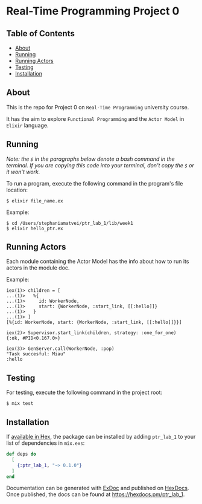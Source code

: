 # Real-Time Programming Project 0

## Table of Contents
- [About](#about)
- [Running](#running)
- [Running Actors](#running-actors)
- [Testing](#testing)
- [Installation](#installation)

## About
This is the repo for Project 0 on `Real-Time Programming` university course. <br>

It has the aim to explore `Functional Programming` and the `Actor Model` in `Elixir` language.

## Running
*Note: the `$` in the paragraphs below denote a bash command in the terminal. If you are copying this code into your terminal, don’t copy the `$` or it won’t work.*

To run a program, execute the following command in the program's file location:
```
$ elixir file_name.ex
```
Example:
```
$ cd /Users/stephaniamatvei/ptr_lab_1/lib/week1
$ elixir hello_ptr.ex
```

## Running Actors
Each module containing the Actor Model has the info about how to run its actors in the module doc.

Example:

```
iex(1)> children = [
...(1)>   %{
...(1)>     id: WorkerNode,
...(1)>     start: {WorkerNode, :start_link, [[:hello]]}
...(1)>   }
...(1)> ]
[%{id: WorkerNode, start: {WorkerNode, :start_link, [[:hello]]}}]

iex(2)> Supervisor.start_link(children, strategy: :one_for_one)
{:ok, #PID<0.167.0>}

iex(3)> GenServer.call(WorkerNode, :pop)
"Task succesful: Miau"
:hello
```

## Testing
For testing, execute the following command in the project root:
```
$ mix test
```

## Installation

If [available in Hex](https://hex.pm/docs/publish), the package can be installed
by adding `ptr_lab_1` to your list of dependencies in `mix.exs`:

```elixir
def deps do
  [
    {:ptr_lab_1, "~> 0.1.0"}
  ]
end
```

Documentation can be generated with [ExDoc](https://github.com/elixir-lang/ex_doc)
and published on [HexDocs](https://hexdocs.pm). Once published, the docs can
be found at <https://hexdocs.pm/ptr_lab_1>.
